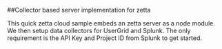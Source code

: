 ##Collector based server implementation for zetta 

This quick zetta cloud sample embeds an zetta server as a node module. We then setup data collectors for UserGrid and Splunk. The only requirement is the API Key and Project ID from Splunk to get started.

